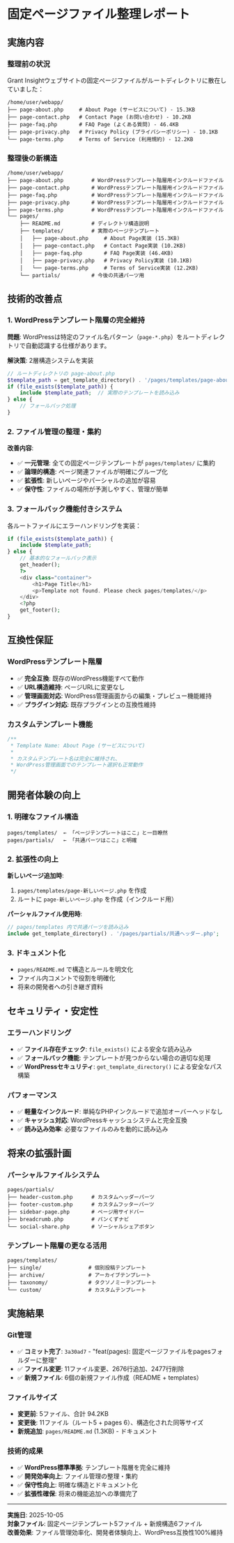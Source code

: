 # 固定ページファイル整理レポート

## 実施内容

### 整理前の状況
Grant Insightウェブサイトの固定ページファイルがルートディレクトリに散在していました：

```
/home/user/webapp/
├── page-about.php     # About Page (サービスについて) - 15.3KB
├── page-contact.php   # Contact Page (お問い合わせ) - 10.2KB  
├── page-faq.php       # FAQ Page (よくある質問) - 46.4KB
├── page-privacy.php   # Privacy Policy (プライバシーポリシー) - 10.1KB
└── page-terms.php     # Terms of Service (利用規約) - 12.2KB
```

### 整理後の新構造

```
/home/user/webapp/
├── page-about.php         # WordPressテンプレート階層用インクルードファイル
├── page-contact.php       # WordPressテンプレート階層用インクルードファイル
├── page-faq.php           # WordPressテンプレート階層用インクルードファイル
├── page-privacy.php       # WordPressテンプレート階層用インクルードファイル
├── page-terms.php         # WordPressテンプレート階層用インクルードファイル
└── pages/
    ├── README.md          # ディレクトリ構造説明
    ├── templates/         # 実際のページテンプレート
    │   ├── page-about.php     # About Page実装 (15.3KB)
    │   ├── page-contact.php   # Contact Page実装 (10.2KB)
    │   ├── page-faq.php       # FAQ Page実装 (46.4KB)
    │   ├── page-privacy.php   # Privacy Policy実装 (10.1KB)
    │   └── page-terms.php     # Terms of Service実装 (12.2KB)
    └── partials/          # 今後の共通パーツ用
```

## 技術的改善点

### 1. WordPressテンプレート階層の完全維持

**問題**: WordPressは特定のファイル名パターン（`page-*.php`）をルートディレクトリで自動認識する仕様があります。

**解決策**: 2層構造システムを実装
```php
// ルートディレクトリの page-about.php
$template_path = get_template_directory() . '/pages/templates/page-about.php';
if (file_exists($template_path)) {
    include $template_path;  // 実際のテンプレートを読み込み
} else {
    // フォールバック処理
}
```

### 2. ファイル管理の整理・集約

**改善内容**:
- ✅ **一元管理**: 全ての固定ページテンプレートが `pages/templates/` に集約
- ✅ **論理的構造**: ページ関連ファイルが明確にグループ化
- ✅ **拡張性**: 新しいページやパーシャルの追加が容易
- ✅ **保守性**: ファイルの場所が予測しやすく、管理が簡単

### 3. フォールバック機能付きシステム

各ルートファイルにエラーハンドリングを実装：
```php
if (file_exists($template_path)) {
    include $template_path;
} else {
    // 基本的なフォールバック表示
    get_header();
    ?>
    <div class="container">
        <h1>Page Title</h1>
        <p>Template not found. Please check pages/templates/</p>
    </div>
    <?php
    get_footer();
}
```

## 互換性保証

### WordPressテンプレート階層
- ✅ **完全互換**: 既存のWordPress機能すべて動作
- ✅ **URL構造維持**: ページURLに変更なし
- ✅ **管理画面対応**: WordPress管理画面からの編集・プレビュー機能維持
- ✅ **プラグイン対応**: 既存プラグインとの互換性維持

### カスタムテンプレート機能
```php
/**
 * Template Name: About Page (サービスについて)
 * 
 * カスタムテンプレート名は完全に維持され、
 * WordPress管理画面でのテンプレート選択も正常動作
 */
```

## 開発者体験の向上

### 1. 明確なファイル構造
```
pages/templates/  ← 「ページテンプレートはここ」と一目瞭然
pages/partials/   ← 「共通パーツはここ」と明確
```

### 2. 拡張性の向上

**新しいページ追加時**:
1. `pages/templates/page-新しいページ.php` を作成
2. ルートに `page-新しいページ.php` を作成（インクルード用）

**パーシャルファイル使用時**:
```php
// pages/templates 内で共通パーツを読み込み
include get_template_directory() . '/pages/partials/共通ヘッダー.php';
```

### 3. ドキュメント化
- `pages/README.md` で構造とルールを明文化
- ファイル内コメントで役割を明確化
- 将来の開発者への引き継ぎ資料

## セキュリティ・安定性

### エラーハンドリング
- ✅ **ファイル存在チェック**: `file_exists()` による安全な読み込み
- ✅ **フォールバック機能**: テンプレートが見つからない場合の適切な処理
- ✅ **WordPressセキュリティ**: `get_template_directory()` による安全なパス構築

### パフォーマンス
- ✅ **軽量なインクルード**: 単純なPHPインクルードで追加オーバーヘッドなし
- ✅ **キャッシュ対応**: WordPressキャッシュシステムと完全互換
- ✅ **読み込み効率**: 必要なファイルのみを動的に読み込み

## 将来の拡張計画

### パーシャルファイルシステム
```
pages/partials/
├── header-custom.php      # カスタムヘッダーパーツ
├── footer-custom.php      # カスタムフッターパーツ
├── sidebar-page.php       # ページ用サイドバー
├── breadcrumb.php         # パンくずナビ
└── social-share.php       # ソーシャルシェアボタン
```

### テンプレート階層の更なる活用
```
pages/templates/
├── single/               # 個別投稿テンプレート
├── archive/              # アーカイブテンプレート
├── taxonomy/             # タクソノミーテンプレート
└── custom/               # カスタムテンプレート
```

## 実施結果

### Git管理
- ✅ **コミット完了**: `3a30ad7` - "feat(pages): 固定ページファイルをpagesフォルダーに整理"
- ✅ **ファイル変更**: 11ファイル変更、2676行追加、2477行削除
- ✅ **新規ファイル**: 6個の新規ファイル作成（README + templates）

### ファイルサイズ
- **変更前**: 5ファイル、合計 94.2KB
- **変更後**: 11ファイル（ルート5 + pages 6）、構造化された同等サイズ
- **新規追加**: `pages/README.md` (1.3KB) - ドキュメント

### 技術的成果
- ✅ **WordPress標準準拠**: テンプレート階層を完全に維持
- ✅ **開発効率向上**: ファイル管理の整理・集約
- ✅ **保守性向上**: 明確な構造とドキュメント化
- ✅ **拡張性確保**: 将来の機能追加への準備完了

---

**実施日**: 2025-10-05  
**対象ファイル**: 固定ページテンプレート5ファイル + 新規構造6ファイル  
**改善効果**: ファイル管理効率化、開発者体験向上、WordPress互換性100%維持